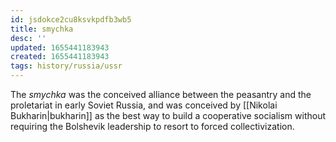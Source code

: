 ```yaml
---
id: jsdokce2cu8ksvkpdfb3wb5
title: smychka
desc: ''
updated: 1655441183943
created: 1655441183943
tags: history/russia/ussr
---
```


The *smychka* was the conceived alliance between the peasantry and the proletariat in early Soviet Russia, and was conceived by [[Nikolai Bukharin|bukharin]] as the best way to build a cooperative socialism without requiring the Bolshevik leadership to resort to forced collectivization.
